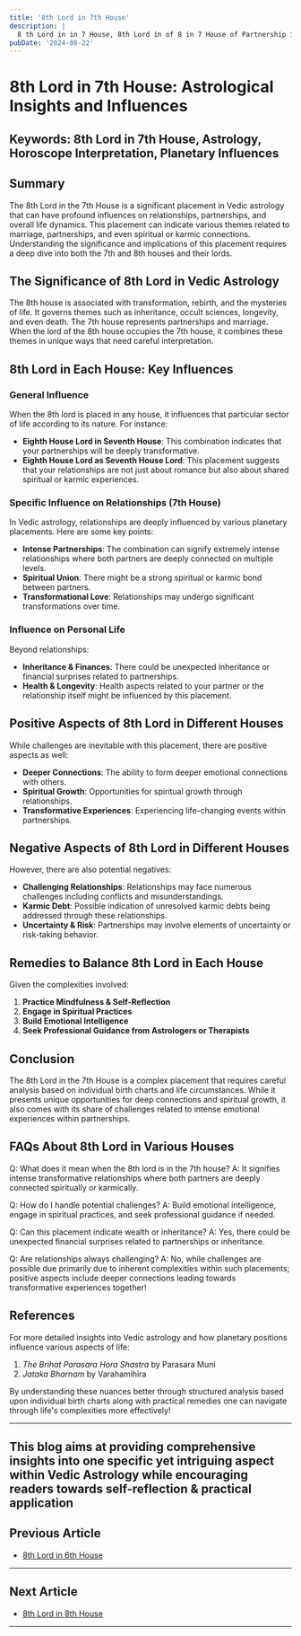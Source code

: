 ```yaml
---
title: '8th Lord in 7th House'
description: |
  8 th Lord in in 7 House, 8th Lord in of 8 in 7 House of Partnership in Vedic astrology
pubDate: '2024-08-22'
---
```


# 8th Lord in 7th House: Astrological Insights and Influences

## Keywords: 8th Lord in 7th House, Astrology, Horoscope Interpretation, Planetary Influences

## Summary
The 8th Lord in the 7th House is a significant placement in Vedic astrology that can have profound influences on relationships, partnerships, and overall life dynamics. This placement can indicate various themes related to marriage, partnerships, and even spiritual or karmic connections. Understanding the significance and implications of this placement requires a deep dive into both the 7th and 8th houses and their lords.

## The Significance of 8th Lord in Vedic Astrology
The 8th house is associated with transformation, rebirth, and the mysteries of life. It governs themes such as inheritance, occult sciences, longevity, and even death. The 7th house represents partnerships and marriage. When the lord of the 8th house occupies the 7th house, it combines these themes in unique ways that need careful interpretation.

## 8th Lord in Each House: Key Influences
### General Influence
When the 8th lord is placed in any house, it influences that particular sector of life according to its nature. For instance:
- **Eighth House Lord in Seventh House**: This combination indicates that your partnerships will be deeply transformative.
- **Eighth House Lord as Seventh House Lord**: This placement suggests that your relationships are not just about romance but also about shared spiritual or karmic experiences.

### Specific Influence on Relationships (7th House)
In Vedic astrology, relationships are deeply influenced by various planetary placements. Here are some key points:
- **Intense Partnerships**: The combination can signify extremely intense relationships where both partners are deeply connected on multiple levels.
- **Spiritual Union**: There might be a strong spiritual or karmic bond between partners.
- **Transformational Love**: Relationships may undergo significant transformations over time.

### Influence on Personal Life
Beyond relationships:
- **Inheritance & Finances**: There could be unexpected inheritance or financial surprises related to partnerships.
- **Health & Longevity**: Health aspects related to your partner or the relationship itself might be influenced by this placement.

## Positive Aspects of 8th Lord in Different Houses
While challenges are inevitable with this placement, there are positive aspects as well:
- **Deeper Connections**: The ability to form deeper emotional connections with others.
- **Spiritual Growth**: Opportunities for spiritual growth through relationships.
- **Transformative Experiences**: Experiencing life-changing events within partnerships.

## Negative Aspects of 8th Lord in Different Houses
However, there are also potential negatives:
- **Challenging Relationships**: Relationships may face numerous challenges including conflicts and misunderstandings.
- **Karmic Debt**: Possible indication of unresolved karmic debts being addressed through these relationships.
- **Uncertainty & Risk**: Partnerships may involve elements of uncertainty or risk-taking behavior.

## Remedies to Balance 8th Lord in Each House
Given the complexities involved:
1. **Practice Mindfulness & Self-Reflection**
2. **Engage in Spiritual Practices**
3. **Build Emotional Intelligence**
4. **Seek Professional Guidance from Astrologers or Therapists**

## Conclusion
The 8th Lord in the 7th House is a complex placement that requires careful analysis based on individual birth charts and life circumstances. While it presents unique opportunities for deep connections and spiritual growth, it also comes with its share of challenges related to intense emotional experiences within partnerships.

## FAQs About 8th Lord in Various Houses

Q: What does it mean when the 8th lord is in the 7th house?
A: It signifies intense transformative relationships where both partners are deeply connected spiritually or karmically.

Q: How do I handle potential challenges?
A: Build emotional intelligence, engage in spiritual practices, and seek professional guidance if needed.

Q: Can this placement indicate wealth or inheritance?
A: Yes, there could be unexpected financial surprises related to partnerships or inheritance.

Q: Are relationships always challenging?
A: No, while challenges are possible due primarily due to inherent complexities within such placements; positive aspects include deeper connections leading towards transformative experiences together!

## References

For more detailed insights into Vedic astrology and how planetary positions influence various aspects of life:
1. *The Brihat Parasara Hora Shastra* by Parasara Muni
2. *Jataka Bharnam* by Varahamihira

By understanding these nuances better through structured analysis based upon individual birth charts along with practical remedies one can navigate through life's complexities more effectively!

---

This blog aims at providing comprehensive insights into one specific yet intriguing aspect within Vedic Astrology while encouraging readers towards self-reflection & practical application
---

## Previous Article
- [8th Lord in 6th House](/blogs-md/1008_8th_Lord_in_all_Houses/100806_8th_Lord_in_6th_House.md)

---

## Next Article
- [8th Lord in 8th House](/blogs-md/1008_8th_Lord_in_all_Houses/100808_8th_Lord_in_8th_House.md)

---
